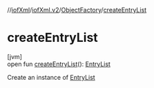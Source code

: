 //[iofXml](../../../index.md)/[iofXml.v2](../index.md)/[ObjectFactory](index.md)/[createEntryList](create-entry-list.md)

# createEntryList

[jvm]\
open fun [createEntryList](create-entry-list.md)(): [EntryList](../-entry-list/index.md)

Create an instance of [EntryList](../-entry-list/index.md)
